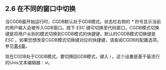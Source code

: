 2.6 在不同的窗口中切换
----------------------

当CGDB最开始运行时，CGDB默认处于GDB模式。状态栏右侧的 *\** 符号显示当前的用户输入会被传入GDB窗口。按下 *ESC* 键可切换至代码窗口，CGDB模式切换键是将用户从别的模式切换到CGDB模式的快捷键，默认的CGDB模式切换键是 *ESC* 。如果您想改变CGDB模式切换键对应的快捷键，请查阅CGDB的配置选项。参见[第4章](<4.0.md>)。

现在CGDB处于CGDB模式。要切换回GDB模式，键入 *i* 。这个设置是基于最流行的Unix文本编辑器：vi。